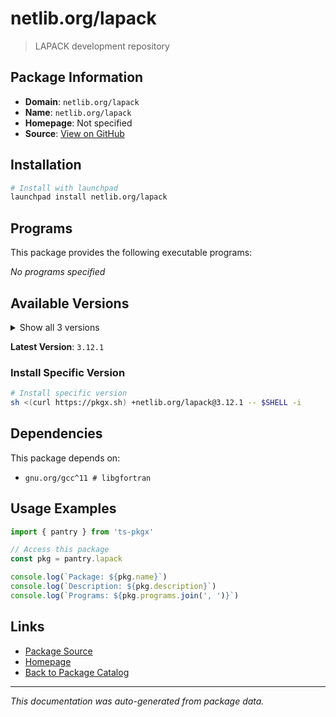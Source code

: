 # netlib.org/lapack

> LAPACK development repository

## Package Information

- **Domain**: `netlib.org/lapack`
- **Name**: `netlib.org/lapack`
- **Homepage**: Not specified
- **Source**: [View on GitHub](https://github.com/pkgxdev/pantry/tree/main/projects/netlib.org/lapack/package.yml)

## Installation

```bash
# Install with launchpad
launchpad install netlib.org/lapack
```

## Programs

This package provides the following executable programs:

*No programs specified*

## Available Versions

<details>
<summary>Show all 3 versions</summary>

- `3.12.1`, `3.12.0`, `3.11.0`

</details>

**Latest Version**: `3.12.1`

### Install Specific Version

```bash
# Install specific version
sh <(curl https://pkgx.sh) +netlib.org/lapack@3.12.1 -- $SHELL -i
```

## Dependencies

This package depends on:

- `gnu.org/gcc^11 # libgfortran`

## Usage Examples

```typescript
import { pantry } from 'ts-pkgx'

// Access this package
const pkg = pantry.lapack

console.log(`Package: ${pkg.name}`)
console.log(`Description: ${pkg.description}`)
console.log(`Programs: ${pkg.programs.join(', ')}`)
```

## Links

- [Package Source](https://github.com/pkgxdev/pantry/tree/main/projects/netlib.org/lapack/package.yml)
- [Homepage](#)
- [Back to Package Catalog](../package-catalog.md)

---

*This documentation was auto-generated from package data.*
